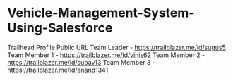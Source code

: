 # Vehicle-Management-System-Using-Salesforce
Trailhead Profile Public URL
Team Leader - https://trailblazer.me/id/sugus5
Team Member 1 - https://trailblazer.me/id/vinis62
Team Member 2 - https://trailblazer.me/id/subav13
Team Member 3 - https://trailblazer.me/id/anand1341
